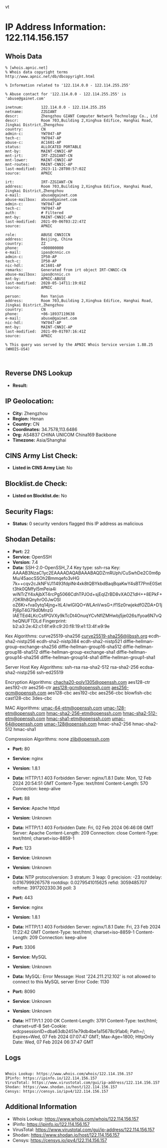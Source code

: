 vt
# IP Address Information: 122.114.156.157

## Whois Data
```
% [whois.apnic.net]
% Whois data copyright terms    http://www.apnic.net/db/dbcopyright.html

% Information related to '122.114.0.0 - 122.114.255.255'

% Abuse contact for '122.114.0.0 - 122.114.255.255' is 'abuse@gainet.com'

inetnum:        122.114.0.0 - 122.114.255.255
netname:        ZZGIANT
descr:          Zhengzhou GIANT Computer Network Technology Co., Ltd
descr:          Room 703,Building 2,Xinghua Edifice, Hanghai Road, Jingkai District,Zhengzhou
country:        CN
admin-c:        YW7047-AP
tech-c:         YW7047-AP
abuse-c:        AC1601-AP
status:         ALLOCATED PORTABLE
mnt-by:         MAINT-CNNIC-AP
mnt-irt:        IRT-ZZGIANT-CN
mnt-lower:      MAINT-CNNIC-AP
mnt-routes:     MAINT-CNNIC-AP
last-modified:  2023-11-28T00:57:02Z
source:         APNIC

irt:            IRT-ZZGIANT-CN
address:        Room 703,Building 2,Xinghua Edifice, Hanghai Road, Jingkai District,Zhengzhou
e-mail:         abuse@gainet.com
abuse-mailbox:  abuse@gainet.com
admin-c:        YW7047-AP
tech-c:         YW7047-AP
auth:           # Filtered
mnt-by:         MAINT-CNNIC-AP
last-modified:  2021-09-06T03:22:47Z
source:         APNIC

role:           ABUSE CNNICCN
address:        Beijing, China
country:        ZZ
phone:          +000000000
e-mail:         ipas@cnnic.cn
admin-c:        IP50-AP
tech-c:         IP50-AP
nic-hdl:        AC1601-AP
remarks:        Generated from irt object IRT-CNNIC-CN
abuse-mailbox:  ipas@cnnic.cn
mnt-by:         APNIC-ABUSE
last-modified:  2020-05-14T11:19:01Z
source:         APNIC

person:         Ren Yanjun
address:        Room 703,Building 2,Xinghua Edifice, Hanghai Road, Jingkai District,Zhengzhou
country:        CN
phone:          +86-18937119638
e-mail:         abuse@gainet.com
nic-hdl:        YW7047-AP
mnt-by:         MAINT-CNNIC-AP
last-modified:  2021-09-01T07:16:41Z
source:         APNIC

% This query was served by the APNIC Whois Service version 1.88.25 (WHOIS-US4)



```
## Reverse DNS Lookup
- **Result:** 

## IP Geolocation:
- **City:** Zhengzhou
- **Region:** Henan
- **Country:** CN
- **Coordinates:** 34.7578,113.6486
- **Org:** AS4837 CHINA UNICOM China169 Backbone
- **Timezone:** Asia/Shanghai

## CINS Army List Check:
- **Listed in CINS Army List:** 
No

## Blocklist.de Check:
- **Listed on Blocklist.de:** 
No

## Security Flags:
- **Status:** 0 security vendors flagged this IP address as malicious

## Shodan Details:
- **Port:** 22
- **Service:** OpenSSH
- **Version:** 7.4
- **Data:** SSH-2.0-OpenSSH_7.4
Key type: ssh-rsa
Key: AAAAB3NzaC1yc2EAAAADAQABAAABAQDZrnRUph/CuSwhDe2C0m6pMu/45aocSSOh2Bmmqefo3vHG
7k++cqv2cJkNFVJ11493fdpINr4xk8tQBYkbdBaqBqaKwY4sBT7PmE0Sett3hk0QMfyl5mPeia4i
wiNTrZY4xAjbXT4rcPg5066CdhTPJOd+sjEqIZrBD8vXAOZ1dH++8EPkF+/OKRh8QnyhrO0JwOSl
oZ6Kr+fva0ytq14jng+ltL4/wlGlQO+WLAnVwsG+/f1Sz0rwjekdfOZDA+D1jPj6pT4G79d0MnzG
IAETEd4LKcCsfPGVXy9kTcDt4OnuqYCvNflZMHwbj5je026s/fyoa6N7vQheQNUFTDLd
Fingerprint: b2:a3:2e:42:c1:6f:e9:c9:20:f8:19:e1:13:4f:e9:9e

Kex Algorithms:
	curve25519-sha256
	curve25519-sha256@libssh.org
	ecdh-sha2-nistp256
	ecdh-sha2-nistp384
	ecdh-sha2-nistp521
	diffie-hellman-group-exchange-sha256
	diffie-hellman-group16-sha512
	diffie-hellman-group18-sha512
	diffie-hellman-group-exchange-sha1
	diffie-hellman-group14-sha256
	diffie-hellman-group14-sha1
	diffie-hellman-group1-sha1

Server Host Key Algorithms:
	ssh-rsa
	rsa-sha2-512
	rsa-sha2-256
	ecdsa-sha2-nistp256
	ssh-ed25519

Encryption Algorithms:
	chacha20-poly1305@openssh.com
	aes128-ctr
	aes192-ctr
	aes256-ctr
	aes128-gcm@openssh.com
	aes256-gcm@openssh.com
	aes128-cbc
	aes192-cbc
	aes256-cbc
	blowfish-cbc
	cast128-cbc
	3des-cbc

MAC Algorithms:
	umac-64-etm@openssh.com
	umac-128-etm@openssh.com
	hmac-sha2-256-etm@openssh.com
	hmac-sha2-512-etm@openssh.com
	hmac-sha1-etm@openssh.com
	umac-64@openssh.com
	umac-128@openssh.com
	hmac-sha2-256
	hmac-sha2-512
	hmac-sha1

Compression Algorithms:
	none
	zlib@openssh.com


- **Port:** 80
- **Service:** nginx
- **Version:** 1.8.1
- **Data:** HTTP/1.1 403 Forbidden
Server: nginx/1.8.1
Date: Mon, 12 Feb 2024 20:54:51 GMT
Content-Type: text/html
Content-Length: 570
Connection: keep-alive



- **Port:** 88
- **Service:** Apache httpd
- **Version:** Unknown
- **Data:** HTTP/1.1 403 Forbidden
Date: Fri, 02 Feb 2024 06:46:08 GMT
Server: Apache
Content-Length: 209
Connection: close
Content-Type: text/html; charset=iso-8859-1



- **Port:** 123
- **Service:** Unknown
- **Version:** Unknown
- **Data:** NTP
protocolversion: 3
stratum: 3
leap: 0
precision: -23
rootdelay: 0.0167999267578
rootdisp: 0.0279541015625
refid: 3059485707
reftime: 3917202330.36
poll: 3



- **Port:** 443
- **Service:** nginx
- **Version:** 1.8.1
- **Data:** HTTP/1.1 403 Forbidden
Server: nginx/1.8.1
Date: Fri, 23 Feb 2024 11:22:42 GMT
Content-Type: text/html; charset=iso-8859-1
Content-Length: 209
Connection: keep-alive



- **Port:** 3306
- **Service:** MySQL
- **Version:** Unknown
- **Data:** MySQL:
  Error Message: Host '224.211.212.102' is not allowed to connect to this MySQL server
  Error Code: 1130

- **Port:** 8090
- **Service:** Unknown
- **Version:** Unknown
- **Data:** HTTP/1.1 200 OK
Content-Length: 3791
Content-Type: text/html; charset=utf-8
Set-Cookie: wdcpsessionID=dba63db2451e79db4be1a15678c91ab6; Path=/; Expires=Wed, 07 Feb 2024 07:07:47 GMT; Max-Age=1800; HttpOnly
Date: Wed, 07 Feb 2024 06:37:47 GMT



## Logs
```

Whois Lookup: https://www.whois.com/whois/122.114.156.157
IPinfo: https://ipinfo.io/122.114.156.157
VirusTotal: https://www.virustotal.com/gui/ip-address/122.114.156.157
Shodan: https://www.shodan.io/host/122.114.156.157
Censys: https://censys.io/ipv4/122.114.156.157

```
## Additional Information
- Whois Lookup: https://www.whois.com/whois/122.114.156.157
- IPinfo: https://ipinfo.io/122.114.156.157
- VirusTotal: https://www.virustotal.com/gui/ip-address/122.114.156.157
- Shodan: https://www.shodan.io/host/122.114.156.157
- Censys: https://censys.io/ipv4/122.114.156.157

